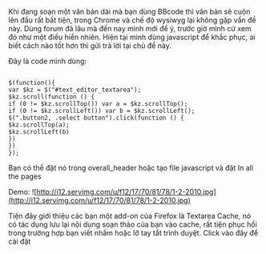 Khi đang soạn một văn bản dài mà bạn dùng BBcode thì văn bản sẽ cuộn lên đầu rất bất tiện, trong Chrome và chế độ wysiwyg lại không gặp vấn đề này.
Dùng forum đã lâu mà đến nay mình mới để ý, trước giờ mình cứ xem đó như một điều hiển nhiên.
Hiện tại mình dùng javascript để khắc phục, ai biết cách nào tốt hơn thì gửi trả lời tại chủ đề này.

Đây là code mình dùng:

```

$(function(){
var $kz = $("#text_editor_textarea");
$kz.scroll(function () {
if (0 != $kz.scrollTop()) var a = $kz.scrollTop();
if (0 != $kz.scrollLeft()) var b = $kz.scrollLeft();
$(".button2, .select button").click(function () {
$kz.scrollTop(a);
$kz.scrollLeft(b)
})
})
});
```


Bạn có thể đặt nó trong overall\_header hoặc tạo file javascript và đặt In all the pages

Demo:
![http://i12.servimg.com/u/f12/17/70/81/78/1-2-2010.jpg](http://i12.servimg.com/u/f12/17/70/81/78/1-2-2010.jpg)


Tiện đây giới thiệu các bạn một add-on của Firefox là Textarea Cache, nó có tác dụng lưu lại nội dung soạn thảo của bạn vào cache, rất tiện phục hồi trong trường hợp bạn viết nhầm hoặc lỡ tay tắt trình duyệt.
Click vào đây để cài đặt
